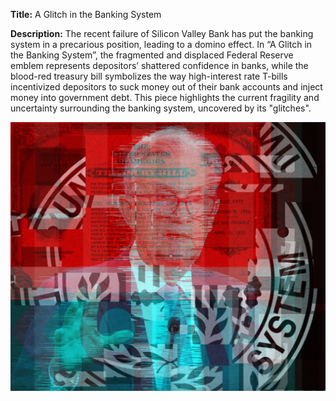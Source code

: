 **Title:** A Glitch in the Banking System

**Description:** The recent failure of Silicon Valley Bank has put the banking system in a precarious position, leading to a domino effect. In “A Glitch in the Banking System”, the fragmented and displaced Federal Reserve emblem represents depositors’ shattered confidence in banks, while the blood-red treasury bill symbolizes the way high-interest rate T-bills incentivized depositors to suck money out of their bank accounts and inject money into government debt. This piece highlights the current fragility and uncertainty surrounding the banking system, uncovered by its "glitches". 

![](glitch.png)
